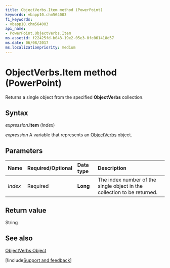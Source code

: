 ```yaml
---
title: ObjectVerbs.Item method (PowerPoint)
keywords: vbapp10.chm564003
f1_keywords:
- vbapp10.chm564003
api_name:
- PowerPoint.ObjectVerbs.Item
ms.assetid: f22425fd-b043-19e2-05e3-0fc061418d57
ms.date: 06/08/2017
ms.localizationpriority: medium
---
```



# ObjectVerbs.Item method (PowerPoint)

Returns a single object from the specified **ObjectVerbs** collection.


## Syntax

_expression_.**Item** (_Index_)

_expression_ A variable that represents an [ObjectVerbs](PowerPoint.ObjectVerbs.md) object.


## Parameters



|Name|Required/Optional|Data type|Description|
|:-----|:-----|:-----|:-----|
| _Index_|Required|**Long**|The index number of the single object in the collection to be returned.|

## Return value

String


## See also


[ObjectVerbs Object](PowerPoint.ObjectVerbs.md)

[!include[Support and feedback](~/includes/feedback-boilerplate.md)]